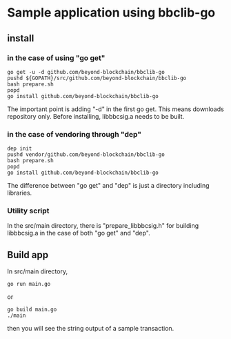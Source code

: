 Sample application using bbclib-go
======

## install

### in the case of using "go get"

```
go get -u -d github.com/beyond-blockchain/bbclib-go
pushd ${GOPATH}/src/github.com/beyond-blockchain/bbclib-go
bash prepare.sh
popd
go install github.com/beyond-blockchain/bbclib-go
```

The important point is adding "-d" in the first go get. This means downloads repository only. Before installing, libbbcsig.a needs to be built.

### in the case of vendoring through "dep"

```
dep init
pushd vendor/github.com/beyond-blockchain/bbclib-go
bash prepare.sh
popd
go install github.com/beyond-blockchain/bbclib-go
```

The difference between "go get" and "dep" is just a directory including libraries.

### Utility script

In the src/main directory, there is "prepare_libbbcsig.h" for building libbbcsig.a in the case of both "go get" and "dep".


## Build app

In src/main directory,

```
go run main.go
```

or

```
go build main.go
./main
```

then you will see the string output of a sample transaction.

